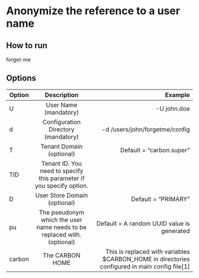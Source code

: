 # Anonymize the reference to a user name

## How to run

forget-me <options>

## Options

| Option        | Description           | Example  |
| ------------- |:-------------:| -----:|
| U     |User Name (mandatory)      |-U john.doe|
|d|Configuration Directory (mandatory)|-d /users/john/forgetme/config|
|T|Tenant Domain (optional)|Default = “carbon.super”||-T acme-company|
|TID|Tenant ID. You need to specify this parameter if you specify <T tenant-domain> option.| |-TID 2346
|D|User Store Domain (optional)|Default = “PRIMARY”|-D Finance-Domain|
|pu |The pseudonym which the user name needs to be replaced with. (optional)    |Default = A random UUID value is generated     |-pu “123-343-435-545-dfd-4”|
|carbon |The CARBON HOME    |This is replaced with variables $CARBON_HOME in directories configured in main config file[1]  |-carbon “/usr/bin/wso2is/wso2is5.4.1”|



